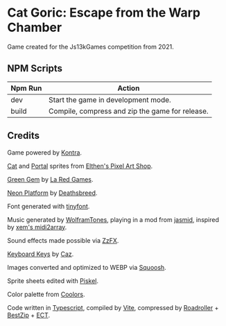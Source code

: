 # Cat Goric: Escape from the Warp Chamber

Game created for the Js13kGames competition from 2021.

## NPM Scripts

| Npm Run | Action                                          |
| ------- | ----------------------------------------------- |
| dev     | Start the game in development mode.             |
| build   | Compile, compress and zip the game for release. |

## Credits

Game powered by [Kontra](https://straker.github.io/kontra/).

[Cat](https://elthen.itch.io/2d-pixel-art-cat-sprites) and [Portal](https://elthen.itch.io/2d-pixel-art-portal-sprites) sprites from [Elthen's Pixel Art Shop](https://itch.io/profile/elthen).

[Green Gem](https://laredgames.itch.io/gems-coins-free) by [La Red Games](https://laredgames.itch.io/).

[Neon Platform](https://opengameart.org/content/pong-graphics) by [Deathsbreed](https://opengameart.org/users/deathsbreed).

Font generated with [tinyfont](https://github.com/darkwebdev/tinyfont.js).

Music generated by [WolframTones](https://tones.wolfram.com/), playing in a mod from [jasmid](https://github.com/gasman/jasmid), inspired by [xem's midi2array](https://xem.github.io/midi2array/).

Sound effects made possible via [ZzFX](https://killedbyapixel.github.io/ZzFX/).

[Keyboard Keys](https://cazwolf.itch.io/caz-pixel-keyboard) by [Caz](https://cazwolf.itch.io/).

Images converted and optimized to WEBP via [Squoosh](https://squoosh.app/).

Sprite sheets edited with [Piskel](https://www.piskelapp.com/).

Color palette from [Coolors](https://coolors.co/d9ed92-b5e48c-99d98c-76c893-52b69a-34a0a4-168aad-1a759f-1e6091-184e77).

Code written in [Typescript](https://www.typescriptlang.org/), compiled by [Vite](https://vitejs.dev/), compressed by [Roadroller](https://lifthrasiir.github.io/roadroller/) + [BestZip](https://github.com/nfriedly/node-bestzip) + [ECT](https://github.com/CT1994/ect-bin).

